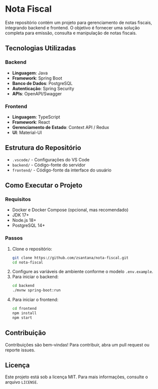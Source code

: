 # Nota Fiscal

Este repositório contém um projeto para gerenciamento de notas fiscais, integrando backend e frontend. O objetivo é fornecer uma solução completa para emissão, consulta e manipulação de notas fiscais.

## Tecnologias Utilizadas

### Backend
- **Linguagem**: Java
- **Framework**: Spring Boot
- **Banco de Dados**: PostgreSQL
- **Autenticação**: Spring Security
- **APIs**: OpenAPI/Swagger

### Frontend
- **Linguagem**: TypeScript
- **Framework**: React
- **Gerenciamento de Estado**: Context API / Redux
- **UI**: Material-UI

## Estrutura do Repositório
- `.vscode/` - Configurações do VS Code
- `backend/` - Código-fonte do servidor
- `frontend/` - Código-fonte da interface do usuário

## Como Executar o Projeto

### Requisitos
- Docker e Docker Compose (opcional, mas recomendado)
- JDK 17+
- Node.js 18+
- PostgreSQL 14+

### Passos
1. Clone o repositório:
   ```sh
   git clone https://github.com/zsantana/nota-fiscal.git
   cd nota-fiscal
   ```
2. Configure as variáveis de ambiente conforme o modelo `.env.example`.
3. Para iniciar o backend:
   ```sh
   cd backend
   ./mvnw spring-boot:run
   ```
4. Para iniciar o frontend:
   ```sh
   cd frontend
   npm install
   npm start
   ```

## Contribuição
Contribuições são bem-vindas! Para contribuir, abra um pull request ou reporte issues.

## Licença
Este projeto está sob a licença MIT. Para mais informações, consulte o arquivo `LICENSE`.

